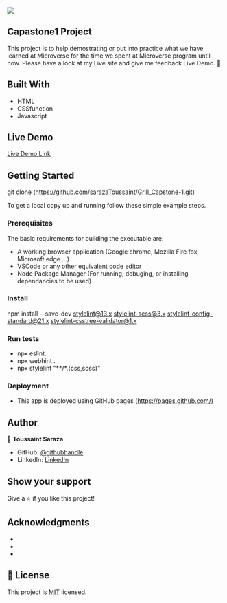 ![](https://img.shields.io/badge/Microverse-blueviolet)

## Capastone1 Project

This project is to help demostrating or put into practice what we have learned at Microverse for the time we spent at Microverse program until now. Please have a look at my Live site and give me feedback Live Demo. 🙂


## Built With

- HTML
- CSSfunction
- Javascript

## Live Demo
[Live Demo Link]()


## Getting Started
git clone (https://github.com/sarazaToussaint/Grill_Capstone-1.git)


To get a local copy up and running follow these simple example steps.

### Prerequisites
The basic requirements for building the executable are:

- A working browser application (Google chrome, Mozilla Fire fox, Microsoft edge ...)
- VSCode or any other equivalent code editor
- Node Package Manager (For running, debuging, or installing dependancies to be used)

### Install
npm install --save-dev stylelint@13.x stylelint-scss@3.x stylelint-config-standard@21.x stylelint-csstree-validator@1.x

### Run tests
- npx eslint.
- npx webhint .
- npx stylelint "**/*.{css,scss}"

### Deployment
- This app is deployed using GitHub pages (https://pages.github.com/)

## Author

👤 **Toussaint Saraza**

- GitHub: [@githubhandle](https://github.com/sarazaToussaint)
- LinkedIn: [LinkedIn](https://www.linkedin.com/in/toussaint-saraza-841b111ba/)


## Show your support

Give a ⭐️ if you like this project!

## Acknowledgments

- 
- 
- 


## 📝 License

This project is [MIT](./MIT.md) licensed.
